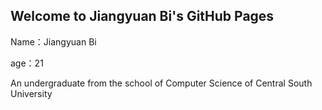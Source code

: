 ## Welcome to Jiangyuan Bi's GitHub Pages

Name：Jiangyuan Bi


age：21

An undergraduate from the school of Computer Science of Central South University

